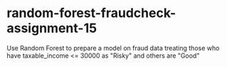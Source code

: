 # random-forest-fraudcheck-assignment-15
Use Random Forest to prepare a model on fraud data  treating those who have taxable_income &lt;= 30000 as "Risky" and others are "Good"
